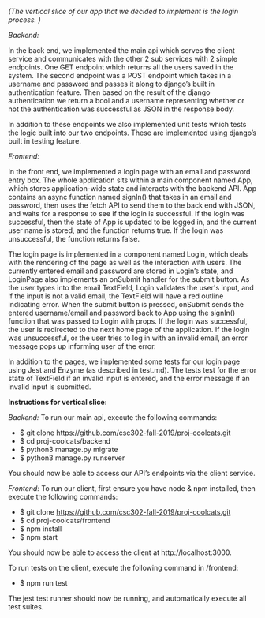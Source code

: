 _(The vertical slice of our app that we decided to implement is the login process. )_

_Backend:_

In the back end, we implemented the main api which serves the client service and communicates with the other 2 sub services with 2 simple endpoints. One GET endpoint which returns all the users saved in the system. The second endpoint was a POST endpoint which takes in a username and password and passes it along to django’s built in authentication feature. Then based on the result of the django authentication we return a bool and a username representing whether or not the authentication was successful as JSON in the response body.

In addition to these endpoints we also implemented unit tests which tests the logic built into our two endpoints. These are implemented using django’s built in testing feature.

_Frontend:_

In the front end, we implemented a login page with an email and password entry box.
The whole application sits within a main component named App, which stores application-wide state and interacts with the backend API. App contains an async function named signIn() that takes in an email and password, then uses the fetch API to send them to the back end with JSON, and waits for a response to see if the login is successful. If the login was successful, then the state of App is updated to be logged in, and the current user name is stored, and the function returns true. If the login was unsuccessful, the function returns false.

The login page is implemented in a component named Login, which deals with the rendering of the page as well as the interaction with users. The currently entered email and password are stored in Login’s state, and LoginPage also implements an onSubmit handler for the submit button. As the user types into the email TextField, Login validates the user's input, and if the input is not a valid email, the TextField will have a red outline indicating error. When the submit button is pressed, onSubmit sends the entered username/email and password back to App using the signIn() function that was passed to Login with props. If the login was successful, the user is redirected to the next home page of the application. If the login was unsuccessful, or the user tries to log in with an invalid email, an error message pops up informing user of the error. 

In addition to the pages, we implemented some tests for our login page using Jest and Enzyme (as described in test.md). The tests test for the error state of TextField if an invalid input is entered, and the error message if an invalid input is submitted. 

**Instructions for vertical slice:**

_Backend:_
To run our main api, execute the following commands:

- $ git clone https://github.com/csc302-fall-2019/proj-coolcats.git
- $ cd proj-coolcats/backend
- $ python3 manage.py migrate
- $ python3 manage.py runserver

You should now be able to access our API’s endpoints via the client service.

_Frontend:_
To run our client, first ensure you have node & npm installed, then execute the following commands:

- $ git clone https://github.com/csc302-fall-2019/proj-coolcats.git
- $ cd proj-coolcats/frontend
- $ npm install
- $ npm start

You should now be able to access the client at http://localhost:3000.

To run tests on the client, execute the following command in /frontend:

- $ npm run test

The jest test runner should now be running, and automatically execute all test suites. 

